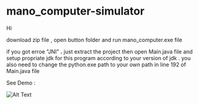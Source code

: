 # mano_computer-simulator
Hi

download zip file  , open button folder and run mano_computer.exe file

if you got erroe "JNI" ، just extract the project then  open Main.java file and setup propriate jdk for this program according to your version of jdk . you also need to change the python.exe path to your own path
in line 192 of Main.java file

See Demo :

![Alt Text](https://github.com/ss53213/mano_computer-simulator/blob/main/Demo%20of%20program/media4_Zm7t8lRC.webp)




